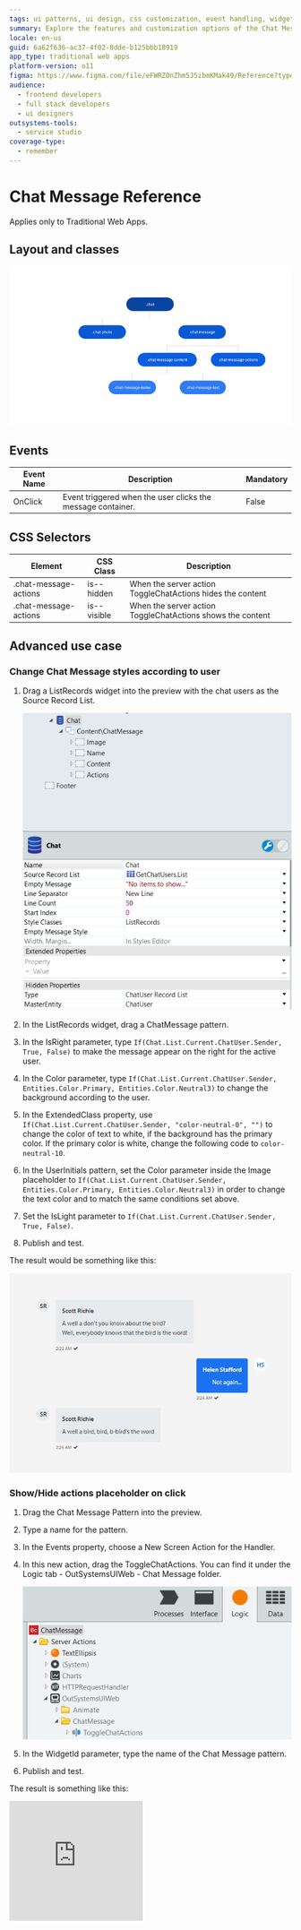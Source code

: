 ```yaml
---
tags: ui patterns, ui design, css customization, event handling, widget configuration
summary: Explore the features and customization options of the Chat Message UI Pattern in OutSystems 11 for Traditional Web Apps.
locale: en-us
guid: 6a62f636-ac37-4f02-8dde-b125bbb18919
app_type: traditional web apps
platform-version: o11
figma: https://www.figma.com/file/eFWRZ0nZhm5J5ibmKMak49/Reference?type=design&node-id=615%3A427&mode=design&t=Cx8ecjAITJrQMvRn-1
audience:
  - frontend developers
  - full stack developers
  - ui designers
outsystems-tools:
  - service studio
coverage-type:
  - remember
---
```


# Chat Message Reference

<div class="info" markdown="1">

Applies only to Traditional Web Apps.

</div>

## Layout and classes

![Diagram illustrating the layout and classes of the Chat Message UI Pattern for Traditional Web Apps](images/chatmessage-2-diag.png "Chat Message Layout Diagram")

## Events

| **Event Name** |  **Description** |  **Mandatory**  |
| ---|---|--- |  
| OnClick | Event triggered when the user clicks the message container.  |  False  |

## CSS Selectors

| **Element** |  **CSS Class** |  **Description**  |
| ---|---|---
| .chat-message-actions |  is--hidden|  When the server action ToggleChatActions hides the content  |
| .chat-message-actions |  is--visible|  When the server action ToggleChatActions shows the content  |


## Advanced use case

### Change Chat Message styles according to user

1. Drag a ListRecords widget into the preview with the chat users as the Source Record List.

    ![Screenshot showing the ListRecords widget with Chat Message pattern in a Traditional Web App interface](images/chatmessage-6-ss.png "Chat Message ListRecords Widget Screenshot")

1. In the ListRecords widget, drag a ChatMessage pattern.

1. In the IsRight parameter, type `If(Chat.List.Current.ChatUser.Sender, True, False)` to make the message appear on the right for the active user.

1. In the Color parameter, type `If(Chat.List.Current.ChatUser.Sender, Entities.Color.Primary, Entities.Color.Neutral3)` to change the background according to the user.

1. In the ExtendedClass property, use `If(Chat.List.Current.ChatUser.Sender, "color-neutral-0", "")` to change the color of text to white, if the background has the primary color. If the primary color is white, change the following code to `color-neutral-10`.

1. In the UserInitials pattern, set the Color parameter inside the Image placeholder to `If(Chat.List.Current.ChatUser.Sender, Entities.Color.Primary, Entities.Color.Neutral3)` in order to change the text color and to match the same conditions set above.

1. Set the IsLight parameter to `If(Chat.List.Current.ChatUser.Sender, True, False)`.

1. Publish and test.

The result would be something like this:

![Example of a Chat Message with customized styles according to the user, featuring different background and text colors](images/chatmessage-3.png "Styled Chat Message Example")

### Show/Hide actions placeholder on click

1. Drag the Chat Message Pattern into the preview.

1. Type a name for the pattern.

1. In the Events property, choose a New Screen Action for the Handler.

1. In this new action, drag the ToggleChatActions. You can find it under the Logic tab - OutSystemsUIWeb - Chat Message folder.

    ![Screenshot displaying the ToggleChatActions action within the Logic tab of the OutSystemsUIWeb environment](images/chatmessage-4-ss.png "ToggleChatActions in Logic Tab Screenshot")

1. In the WidgetId parameter, type the name of the Chat Message pattern.

1. Publish and test.

The result is something like this:

<iframe src="https://player.vimeo.com/video/996232208" width="238" height="214" frameborder="0" allow="autoplay; fullscreen" allowfullscreen="">Video demonstrating the show and hide actions on a Chat Message pattern upon clicking.</iframe>
